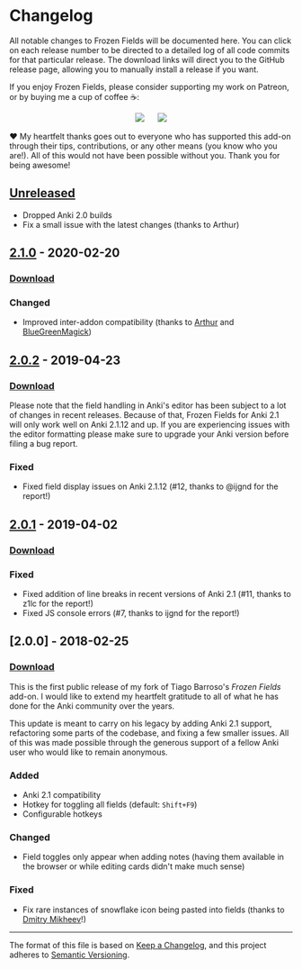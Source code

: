 # Changelog

All notable changes to Frozen Fields will be documented here. You can click on each release number to be directed to a detailed log of all code commits for that particular release. The download links will direct you to the GitHub release page, allowing you to manually install a release if you want.

If you enjoy Frozen Fields, please consider supporting my work on Patreon, or by buying me a cup of coffee :coffee::

<p align="center">
<a href="https://www.patreon.com/glutanimate" rel="nofollow" title="Support me on Patreon 😄"><img src="https://glutanimate.com/logos/patreon_button.svg"></a>      <a href="https://ko-fi.com/X8X0L4YV" rel="nofollow" title="Buy me a coffee 😊"><img src="https://glutanimate.com/logos/kofi_button.svg"></a>
</p>

:heart: My heartfelt thanks goes out to everyone who has supported this add-on through their tips, contributions, or any other means (you know who you are!). All of this would not have been possible without you. Thank you for being awesome!

## [Unreleased]

- Dropped Anki 2.0 builds
- Fix a small issue with the latest changes (thanks to Arthur)

## [2.1.0] - 2020-02-20

### [Download](https://github.com/glutanimate/frozen-fields/releases/tag/v2.1.0)

### Changed

- Improved inter-addon compatibility (thanks to [Arthur](https://github.com/Arthur-Milchior/) and [BlueGreenMagick](https://github.com/BlueGreenMagick))

## [2.0.2] - 2019-04-23

### [Download](https://github.com/glutanimate/frozen-fields/releases/tag/v2.0.2)

Please note that the field handling in Anki's editor has been subject to a lot of changes in recent releases. Because of that, Frozen Fields for Anki 2.1 will only work well on Anki 2.1.12 and up. If you are experiencing issues with the editor formatting please make sure to upgrade your Anki version before filing a bug report.

### Fixed

- Fixed field display issues on Anki 2.1.12 (#12, thanks to @ijgnd for the report!)

## [2.0.1] - 2019-04-02

### [Download](https://github.com/glutanimate/frozen-fields/releases/tag/v2.0.1)

### Fixed

- Fixed addition of line breaks in recent versions of Anki 2.1 (#11, thanks to z1lc for the report!)
- Fixed JS console errors (#7, thanks to ijgnd for the report!)

## [2.0.0] - 2018-02-25

### [Download](https://github.com/glutanimate/frozen-fields/releases/tag/v2.0.0)

This is the first public release of my fork of Tiago Barroso's *Frozen Fields* add-on. I would like to extend my heartfelt gratitude to all of what he has done for the Anki community over the years.

This update is meant to carry on his legacy by adding Anki 2.1 support, refactoring some parts of the codebase, and fixing a few smaller issues. All of this was made possible through the generous support of a fellow Anki user who would like to remain anonymous.

### Added

- Anki 2.1 compatibility
- Hotkey for toggling all fields (default: `Shift+F9`)
- Configurable hotkeys

### Changed

- Field toggles only appear when adding notes (having them available in the browser or while editing cards didn't make much sense)

### Fixed

-  Fix rare instances of snowflake icon being pasted into fields (thanks to [Dmitry Mikheev](https://github.com/ankitest/)!)


[Unreleased]: https://github.com/glutanimate/frozen-fields/compare/v2.1.0...HEAD
[2.1.0]: https://github.com/glutanimate/frozen-fields/compare/v2.0.2...v2.1.0
[2.0.2]: https://github.com/glutanimate/frozen-fields/compare/v2.0.1...v2.0.2
[2.0.1]: https://github.com/glutanimate/frozen-fields/compare/v2.0.0...v2.0.1

-----

The format of this file is based on [Keep a Changelog](https://keepachangelog.com/en/1.0.0/),
and this project adheres to [Semantic Versioning](https://semver.org/spec/v2.0.0.html).
